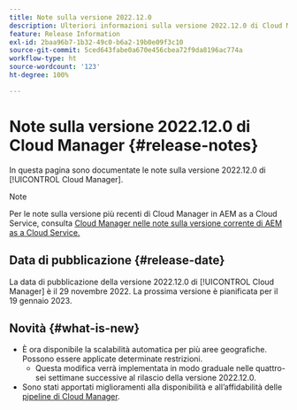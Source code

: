 ```yaml
---
title: Note sulla versione 2022.12.0
description: Ulteriori informazioni sulla versione 2022.12.0 di Cloud Manager.
feature: Release Information
exl-id: 2baa96b7-1b32-49c0-b6a2-19b0e09f3c10
source-git-commit: 5ced643fabe0a670e456cbea72f9da8196ac774a
workflow-type: ht
source-wordcount: '123'
ht-degree: 100%

---
```


# Note sulla versione 2022.12.0 di Cloud Manager {#release-notes}

In questa pagina sono documentate le note sulla versione 2022.12.0 di [!UICONTROL Cloud Manager].

>[!NOTE]
>
>Per le note sulla versione più recenti di Cloud Manager in AEM as a Cloud Service, consulta [Cloud Manager nelle note sulla versione corrente di AEM as a Cloud Service.](https://experienceleague.adobe.com/it/docs/experience-manager-cloud-service/content/release-notes/cloud-manager/current)

## Data di pubblicazione {#release-date}

La data di pubblicazione della versione 2022.12.0 di [!UICONTROL Cloud Manager] è il 29 novembre 2022. La prossima versione è pianificata per il 19 gennaio 2023.

## Novità {#what-is-new}

* È ora disponibile la scalabilità automatica per più aree geografiche. Possono essere applicate determinate restrizioni.
   * Questa modifica verrà implementata in modo graduale nelle quattro-sei settimane successive al rilascio della versione 2022.12.0.
* Sono stati apportati miglioramenti alla disponibilità e all’affidabilità delle [pipeline di Cloud Manager](/help/overview/ci-cd-pipelines.md).
